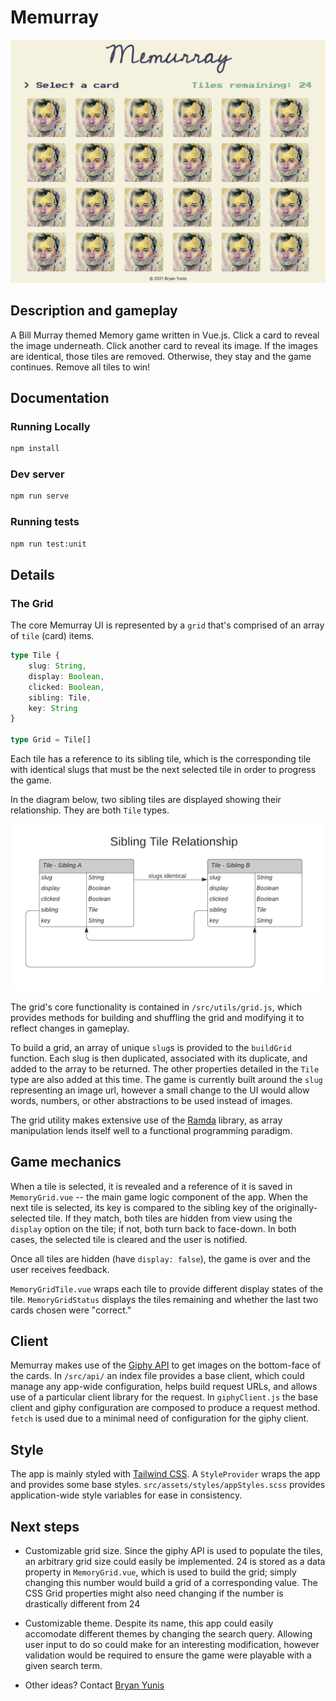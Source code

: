 # Memurray

![Memurray Screenshot](./memurray-screen.png)

## Description and gameplay

A Bill Murray themed Memory game written in Vue.js. Click a card to reveal the image underneath. Click another card to reveal its image. If the images are identical, those tiles are removed. Otherwise, they stay and the game continues. Remove all tiles to win!

## Documentation

### Running Locally

```sh
npm install
```

### Dev server

```sh
npm run serve
```

### Running tests

```sh
npm run test:unit
```

## Details

### The Grid

The core Memurray UI is represented by a `grid` that's comprised of an array of `tile` (card) items.

```ts
type Tile {
    slug: String,
    display: Boolean,
    clicked: Boolean,
    sibling: Tile,
    key: String
}

type Grid = Tile[]
```

Each tile has a reference to its sibling tile, which is the corresponding tile with identical slugs that must be the next selected tile in order to progress the game.

In the diagram below, two sibling tiles are displayed showing their relationship. They are both `Tile` types.

![Sibling Tile Relationship](./sibling-tile-diagram.png)

The grid's core functionality is contained in `/src/utils/grid.js`, which provides methods for building and shuffling the grid and modifying it to reflect changes in gameplay.

To build a grid, an array of unique `slug`s is provided to the `buildGrid` function. Each slug is then duplicated, associated with its duplicate, and added to the array to be returned. The other properties detailed in the `Tile` type are also added at this time. The game is currently built around the `slug` representing an image url, however a small change to the UI would allow words, numbers, or other abstractions to be used instead of images.

The grid utility makes extensive use of the [Ramda](https://ramdajs.com/) library, as array manipulation lends itself well to a functional programming paradigm.

## Game mechanics

When a tile is selected, it is revealed and a reference of it is saved in `MemoryGrid.vue` -- the main game logic component of the app. When the next tile is selected, its key is compared to the sibling key of the originally-selected tile. If they match, both tiles are hidden from view using the `display` option on the tile; if not, both turn back to face-down. In both cases, the selected tile is cleared and the user is notified.

Once all tiles are hidden (have `display: false`), the game is over and the user receives feedback.

`MemoryGridTile.vue` wraps each tile to provide different display states of the tile. `MemoryGridStatus` displays the tiles remaining and whether the last two cards chosen were "correct."

## Client

Memurray makes use of the [Giphy API](https://developers.giphy.com/) to get images on the bottom-face of the cards. In `/src/api/` an index file provides a base client, which could manage any app-wide configuration, helps build request URLs, and allows use of a particular client library for the request. In `giphyClient.js` the base client and giphy configuration are composed to produce a request method. `fetch` is used due to a minimal need of configuration for the giphy client.

## Style

The app is mainly styled with [Tailwind CSS](https://tailwindcss.com/). A `StyleProvider` wraps the app and provides some base styles. `src/assets/styles/appStyles.scss` provides application-wide style variables for ease in consistency.

## Next steps

* Customizable grid size. Since the giphy API is used to populate the tiles, an arbitrary grid size could easily be implemented. 24 is stored as a data property in `MemoryGrid.vue`, which is used to build the grid; simply changing this number would build a grid of a corresponding value. The CSS Grid properties might also need changing if the number is drastically different from 24

* Customizable theme. Despite its name, this app could easily accomodate different themes by changing the search query. Allowing user input to do so could make for an interesting modification, however validation would be required to ensure the game were playable with a given search term.

* Other ideas? Contact [Bryan Yunis](https://github.com/bry-an/)